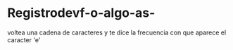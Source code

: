 # Registrodevf-o-algo-as-
voltea una cadena de caracteres y te dice la frecuencia con que aparece el caracter 'e'
